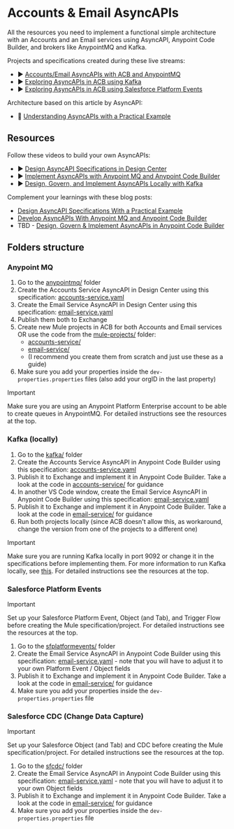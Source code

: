 # Accounts & Email AsyncAPIs

All the resources you need to implement a functional simple architecture with an Accounts and an Email services using AsyncAPI, Anypoint Code Builder, and brokers like AnypointMQ and Kafka.

Projects and specifications created during these live streams: 
- ▶️ [Accounts/Email AsyncAPIs with ACB and AnypointMQ](https://www.twitch.tv/videos/2211325574)
- ▶️ [Exploring AsyncAPIs in ACB using Kafka](https://www.twitch.tv/videos/2282483982)
- ▶️ [Exploring AsyncAPIs in ACB using Salesforce Platform Events](https://www.twitch.tv/videos/2284108803)

Architecture based on this article by AsyncAPI: 
- 📘 [Understanding AsyncAPIs with a Practical Example](https://www.asyncapi.com/blog/understanding-asyncapis)

## Resources

Follow these videos to build your own AsyncAPIs:

- ▶️ [Design AsyncAPI Specifications in Design Center](https://www.youtube.com/watch?v=GQXRW5C6U0s)
- ▶️ [Implement AsyncAPIs with Anypoint MQ and Anypoint Code Builder](https://www.youtube.com/watch?v=sf7zx_KHxLA)
- ▶️ [Design, Govern, and Implement AsyncAPIs Locally with Kafka](https://www.youtube.com/watch?v=825T7VpyaBk)

Complement your learnings with these blog posts:

- [Design AsyncAPI Specifications With a Practical Example](https://blogs.mulesoft.com/dev-guides/how-to-design-asyncapi-specifications/)
- [Develop AsyncAPIs With Anypoint MQ and Anypoint Code Builder](https://blogs.mulesoft.com/dev-guides/develop-asyncapis-with-anypoint-mq-and-anypoint-code-builder/)
- TBD - [Design, Govern & Implement AsyncAPIs in Anypoint Code Builder](https://blogs.mulesoft.com/)

## Folders structure

### Anypoint MQ

1. Go to the [anypointmq/](/anypointmq/) folder
2. Create the Accounts Service AsyncAPI in Design Center using this specification: [accounts-service.yaml](anypointmq/specifications/accounts-service.yaml)
3. Create the Email Service AsyncAPI in Design Center using this specification: [email-service.yaml](anypointmq/specifications/email-service.yaml)
4. Publish them both to Exchange
5. Create new Mule projects in ACB for both Accounts and Email services OR use the code from the [mule-projects/](anypointmq/mule-projects/) folder:
    - [accounts-service/](anypointmq/mule-projects/accounts-service/)
    - [email-service/](anypointmq/mule-projects/email-service/)
    - (I recommend you create them from scratch and just use these as a guide)
6. Make sure you add your properties inside the `dev-properties.properties` files (also add your orgID in the last property)

> [!IMPORTANT]
> Make sure you are using an Anypoint Platform Enterprise account to be able to create queues in AnypointMQ. For detailed instructions see the resources at the top.

### Kafka (locally)

1. Go to the [kafka/](/kafka/) folder
2. Create the Accounts Service AsyncAPI in Anypoint Code Builder using this specification: [accounts-service.yaml](kafka/specifications/accounts-service.yaml)
3. Publish it to Exchange and implement it in Anypoint Code Builder. Take a look at the code in [accounts-service/](kafka/mule-projects/accounts-service/) for guidance
4. In another VS Code window, create the Email Service AsyncAPI in Anypoint Code Builder using this specification: [email-service.yaml](kafka/specifications/email-service.yaml)
5. Publish it to Exchange and implement it in Anypoint Code Builder. Take a look at the code in [email-service/](kafka/mule-projects/email-service/) for guidance
6. Run both projects locally (since ACB doesn't allow this, as workaround, change the version from one of the projects to a different one)

> [!IMPORTANT]
> Make sure you are running Kafka locally in port 9092 or change it in the specifications before implementing them. For more information to run Kafka locally, see [this](https://github.com/sahansera/kafka-docker). For detailed instructions see the resources at the top.

### Salesforce Platform Events

> [!IMPORTANT]
> Set up your Salesforce Platform Event, Object (and Tab), and Trigger Flow before creating the Mule specification/project. For detailed instructions see the resources at the top.

1. Go to the [sfplatformevents/](/sfplatformevents/) folder
2. Create the Email Service AsyncAPI in Anypoint Code Builder using this specification: [email-service.yaml](/sfplatformevents/specifications/email-service.yaml) - note that you will have to adjust it to your own Platform Event / Object fields
3. Publish it to Exchange and implement it in Anypoint Code Builder. Take a look at the code in [email-service/](/sfplatformevents/mule-projects/email-service/) for guidance
4. Make sure you add your properties inside the `dev-properties.properties` file

### Salesforce CDC (Change Data Capture)

> [!IMPORTANT]
> Set up your Salesforce Object (and Tab) and CDC before creating the Mule specification/project. For detailed instructions see the resources at the top.

1. Go to the [sfcdc/](/sfcdc/) folder
2. Create the Email Service AsyncAPI in Anypoint Code Builder using this specification: [email-service.yaml](/sfcdc/specifications/email-service.yaml) - note that you will have to adjust it to your own Object fields
3. Publish it to Exchange and implement it in Anypoint Code Builder. Take a look at the code in [email-service/](/sfcdc/mule-projects/email-service/) for guidance
4. Make sure you add your properties inside the `dev-properties.properties` file